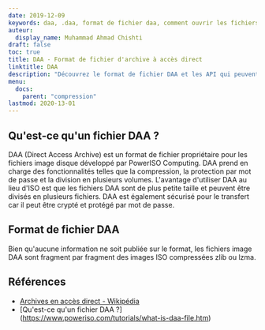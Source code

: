 ```yaml
---
date: 2019-12-09
keywords: daa, .daa, format de fichier daa, comment ouvrir les fichiers daa, extension .daa, extension daa
auteur:
  display_name: Muhammad Ahmad Chishti
draft: false
toc: true
title: DAA - Format de fichier d'archive à accès direct
linktitle: DAA
description: "Découvrez le format de fichier DAA et les API qui peuvent créer et ouvrir des fichiers DAA."
menu:
  docs:
    parent: "compression"
lastmod: 2020-13-01
---
```


## Qu'est-ce qu'un fichier DAA ? ##

DAA (Direct Access Archive) est un format de fichier propriétaire pour les fichiers image disque développé par PowerISO Computing. DAA prend en charge des fonctionnalités telles que la compression, la protection par mot de passe et la division en plusieurs volumes. L'avantage d'utiliser DAA au lieu d'ISO est que les fichiers DAA sont de plus petite taille et peuvent être divisés en plusieurs fichiers. DAA est également sécurisé pour le transfert car il peut être crypté et protégé par mot de passe.

## Format de fichier DAA ##

Bien qu'aucune information ne soit publiée sur le format, les fichiers image DAA sont fragment par fragment des images ISO compressées zlib ou lzma.

## Références ##

- [Archives en accès direct - Wikipédia](https://en.wikipedia.org/wiki/Direct_Access_Archive)
- [Qu'est-ce qu'un fichier DAA ?] (https://www.poweriso.com/tutorials/what-is-daa-file.htm)

